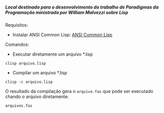 ##### Local destinado para o desenvolvimento do trabalho de Paradigmas da Programação ministrado por William Malvezzi sobre Lisp

Requisitos:
* Instalar ANSI Common Lisp: [ANSI Common Lisp](https://sourceforge.net/projects/clisp)

Comandos:
* Executar diretamente um arquivo *.lisp
```
clisp arquivo.lisp
```

* Compilar um arquivo *.lisp
```
clisp -c arquivo.lisp
```
O resultado da compilação gera o ```arquivo.fas``` que pode ser executado chando o arquivo diretamente:
```
arquivos.fas
```